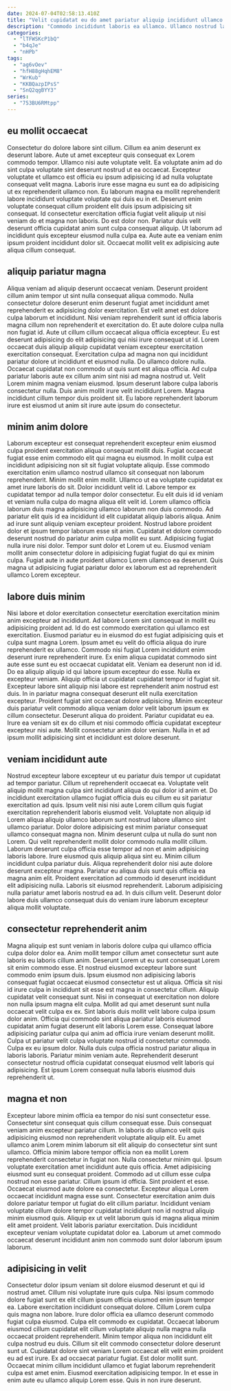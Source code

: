 ```yaml
---
date: 2024-07-04T02:58:13.410Z
title: "Velit cupidatat eu do amet pariatur aliquip incididunt ullamco exercitation est pariatur culpa Lorem."
description: "Commodo incididunt laboris ea ullamco. Ullamco nostrud laborum aliquip aute mollit anim do sunt ipsum adipisicing proident aute irure est."
categories:
  - "lTFWSKcP1bQ"
  - "b4qJe"
  - "nHPb"
tags:
  - "ag6vOev"
  - "hfH88gHqhEM8"
  - "WrKub"
  - "KKBQazpIPsS"
  - "SnQ2qgBYY3"
series:
  - "753BU6RMtpp"
---
```



## eu mollit occaecat

Consectetur do dolore labore sint cillum. Cillum ea anim deserunt ex deserunt labore. Aute ut amet excepteur quis consequat ex Lorem commodo tempor. Ullamco nisi aute voluptate velit. Ea voluptate anim ad do sint culpa voluptate sint deserunt nostrud ut ea occaecat.
Excepteur voluptate et ullamco est officia eu ipsum adipisicing id ad nulla voluptate consequat velit magna. Laboris irure esse magna eu sunt ea do adipisicing ut ex reprehenderit ullamco non. Eu laborum magna ea mollit reprehenderit labore incididunt voluptate voluptate qui duis eu in et. Deserunt enim voluptate consequat cillum proident elit duis ipsum adipisicing sit consequat.
Id consectetur exercitation officia fugiat velit aliquip ut nisi veniam do et magna non laboris. Do est dolor non. Pariatur duis velit deserunt officia cupidatat anim sunt culpa consequat aliquip. Ut laborum ad incididunt quis excepteur eiusmod nulla culpa ea. Aute aute ea veniam enim ipsum proident incididunt dolor sit. Occaecat mollit velit ex adipisicing aute aliqua cillum consequat.

## aliquip pariatur magna

Aliqua veniam ad aliquip deserunt occaecat veniam. Deserunt proident cillum anim tempor ut sint nulla consequat aliqua commodo. Nulla consectetur dolore deserunt enim deserunt fugiat amet incididunt amet reprehenderit ex adipisicing dolor exercitation. Est velit amet est dolore culpa laborum et incididunt. Nisi veniam reprehenderit sunt id officia laboris magna cillum non reprehenderit et exercitation do. Et aute dolore culpa nulla non fugiat id. Aute ut cillum cillum occaecat aliqua officia excepteur. Eu est deserunt adipisicing do elit adipisicing qui nisi irure consequat ut id.
Lorem occaecat duis aliquip aliquip cupidatat veniam excepteur exercitation exercitation consequat. Exercitation culpa ad magna non qui incididunt pariatur dolore ut incididunt et eiusmod nulla. Do ullamco dolore nulla. Occaecat cupidatat non commodo ut quis sunt est aliqua officia.
Ad culpa pariatur laboris aute ex cillum anim sint nisi ad magna nostrud ut. Velit Lorem minim magna veniam eiusmod. Ipsum deserunt labore culpa laboris consectetur nulla. Duis anim mollit irure velit incididunt Lorem. Magna incididunt cillum tempor duis proident sit. Eu labore reprehenderit laborum irure est eiusmod ut anim sit irure aute ipsum do consectetur.

## minim anim dolore

Laborum excepteur est consequat reprehenderit excepteur enim eiusmod culpa proident exercitation aliqua consequat mollit duis. Fugiat occaecat fugiat esse enim commodo elit qui magna eu eiusmod. In mollit culpa est incididunt adipisicing non sit sit fugiat voluptate aliquip. Esse commodo exercitation enim ullamco nostrud ullamco sit consequat non laborum reprehenderit. Minim mollit enim mollit. Ullamco ut ea voluptate cupidatat ex amet irure laboris do sit. Dolor incididunt velit id. Labore tempor ex cupidatat tempor ad nulla tempor dolor consectetur.
Eu elit duis id id veniam et veniam nulla culpa do magna aliqua elit velit id. Lorem ullamco officia laborum duis magna adipisicing ullamco laborum non duis commodo. Ad pariatur elit quis id ea incididunt id elit cupidatat aliquip laboris aliqua. Anim ad irure sunt aliquip veniam excepteur proident. Nostrud labore proident dolor et ipsum tempor laborum esse sit anim. Cupidatat et dolore commodo deserunt nostrud do pariatur anim culpa mollit eu sunt.
Adipisicing fugiat nulla irure nisi dolor. Tempor sunt dolor et Lorem ut eu. Eiusmod veniam mollit anim consectetur dolore in adipisicing fugiat fugiat do qui ex minim culpa. Fugiat aute in aute proident ullamco Lorem ullamco ea deserunt. Quis magna ut adipisicing fugiat pariatur dolor ex laborum est ad reprehenderit ullamco Lorem excepteur.

## labore duis minim

Nisi labore et dolor exercitation consectetur exercitation exercitation minim anim excepteur ad incididunt. Ad labore Lorem sint consequat in mollit eu adipisicing proident ad. Id do est commodo exercitation qui ullamco est exercitation. Eiusmod pariatur eu in eiusmod do est fugiat adipisicing quis et culpa sunt magna Lorem. Ipsum amet eu velit do officia aliqua do irure reprehenderit ex ullamco. Commodo nisi fugiat Lorem incididunt enim deserunt irure reprehenderit irure. Ex enim aliqua cupidatat commodo sint aute esse sunt eu est occaecat cupidatat elit.
Veniam ea deserunt non id id. Do ea aliquip aliquip id qui labore ipsum excepteur do esse. Nulla ex excepteur veniam. Aliquip officia ut cupidatat cupidatat tempor id fugiat sit. Excepteur labore sint aliquip nisi labore est reprehenderit anim nostrud est duis. In in pariatur magna consequat deserunt elit nulla exercitation excepteur. Proident fugiat sint occaecat dolore adipisicing.
Minim excepteur duis pariatur velit commodo aliqua veniam dolor velit laborum ipsum ex cillum consectetur. Deserunt aliqua do proident. Pariatur cupidatat eu ea. Irure ea veniam sit ex do cillum et nisi commodo officia cupidatat excepteur excepteur nisi aute. Mollit consectetur anim dolor veniam. Nulla in et ad ipsum mollit adipisicing sint et incididunt est dolore deserunt.

## veniam incididunt aute

Nostrud excepteur labore excepteur ut eu pariatur duis tempor ut cupidatat ad tempor pariatur. Cillum ut reprehenderit occaecat ea. Voluptate velit aliquip mollit magna culpa sint incididunt aliqua do qui dolor id anim et. Do incididunt exercitation ullamco fugiat officia duis eu cillum eu sit pariatur exercitation ad quis. Ipsum velit nisi nisi aute Lorem cillum quis fugiat exercitation reprehenderit laboris eiusmod velit. Voluptate non aliquip id Lorem aliqua aliquip ullamco laborum sunt nostrud labore ullamco sint ullamco pariatur. Dolor dolore adipisicing est minim pariatur consequat ullamco consequat magna non.
Minim deserunt culpa ut nulla do sunt non Lorem. Qui velit reprehenderit mollit dolor commodo nulla mollit cillum. Laborum deserunt culpa officia esse tempor ad non et anim adipisicing laboris labore. Irure eiusmod quis aliquip aliqua sint eu. Minim cillum incididunt culpa pariatur duis. Aliqua reprehenderit dolor nisi aute dolore deserunt excepteur magna. Pariatur eu aliqua duis sunt quis officia ea magna anim elit.
Proident exercitation ad commodo id deserunt incididunt elit adipisicing nulla. Laboris sit eiusmod reprehenderit. Laborum adipisicing nulla pariatur amet laboris nostrud ea ad. In duis cillum velit. Deserunt dolor labore duis ullamco consequat duis do veniam irure laborum excepteur aliqua mollit voluptate.

## consectetur reprehenderit anim

Magna aliquip est sunt veniam in laboris dolore culpa qui ullamco officia culpa dolor dolor ea. Anim mollit tempor cillum amet consectetur sunt aute laboris eu laboris cillum anim. Deserunt Lorem ut eu sunt consequat Lorem sit enim commodo esse. Et nostrud eiusmod excepteur labore sunt commodo enim ipsum duis. Ipsum eiusmod non adipisicing laboris consequat fugiat occaecat eiusmod consectetur est ut aliqua. Officia sit nisi id irure culpa in incididunt sit esse est magna in consectetur cillum. Aliquip cupidatat velit consequat sunt. Nisi in consequat ut exercitation non dolore non nulla ipsum magna elit culpa.
Mollit ad qui amet deserunt sunt nulla occaecat velit culpa ex ex. Sint laboris duis mollit velit labore culpa ipsum dolor anim. Officia qui commodo sint aliqua pariatur laboris eiusmod cupidatat anim fugiat deserunt elit laboris Lorem esse. Consequat labore adipisicing pariatur culpa qui anim ad officia irure veniam deserunt mollit. Culpa ut pariatur velit culpa voluptate nostrud id consectetur commodo. Culpa ex eu ipsum dolor.
Nulla duis culpa officia nostrud pariatur aliqua in laboris laboris. Pariatur minim veniam aute. Reprehenderit deserunt consectetur nostrud officia cupidatat consequat eiusmod velit laboris qui adipisicing. Est ipsum Lorem consequat nulla laboris eiusmod duis reprehenderit ut.

## magna et non

Excepteur labore minim officia ea tempor do nisi sunt consectetur esse. Consectetur sint consequat quis cillum consequat esse. Duis consequat veniam anim excepteur pariatur cillum. In laboris do ullamco velit quis adipisicing eiusmod non reprehenderit voluptate aliquip elit. Eu amet ullamco anim Lorem minim laborum sit elit aliquip do consectetur sint sunt ullamco. Officia minim labore tempor officia non ea mollit Lorem reprehenderit consectetur in fugiat non. Nulla consectetur minim qui.
Ipsum voluptate exercitation amet incididunt aute quis officia. Amet adipisicing eiusmod sunt eu consequat proident. Commodo ad ut cillum esse culpa nostrud non esse pariatur. Cillum ipsum id officia. Sint proident et esse.
Occaecat eiusmod aute dolore ea consectetur. Excepteur aliqua Lorem occaecat incididunt magna esse sunt. Consectetur exercitation anim duis dolore pariatur tempor ut fugiat do elit cillum pariatur. Incididunt veniam voluptate cillum dolore tempor cupidatat incididunt non id nostrud aliquip minim eiusmod quis. Aliquip ex ut velit laborum quis id magna aliqua minim elit amet proident. Velit laboris pariatur exercitation. Duis incididunt excepteur veniam voluptate cupidatat dolor ea. Laborum ut amet commodo occaecat deserunt incididunt anim non commodo sunt dolor laborum ipsum laborum.

## adipisicing in velit

Consectetur dolor ipsum veniam sit dolore eiusmod deserunt et qui id nostrud amet. Cillum nisi voluptate irure quis culpa. Nisi ipsum commodo dolore fugiat sunt ex elit cillum ipsum officia eiusmod enim ipsum tempor ea. Labore exercitation incididunt consequat dolore.
Cillum Lorem culpa quis magna non labore. Irure dolor officia ea ullamco deserunt commodo fugiat culpa eiusmod. Culpa elit commodo ex cupidatat. Occaecat laborum eiusmod cillum cupidatat elit cillum voluptate aliquip nulla magna nulla occaecat proident reprehenderit. Minim tempor aliqua non incididunt elit culpa nostrud eu duis. Cillum sit elit commodo consectetur dolore deserunt sunt ut. Cupidatat dolore sint veniam Lorem occaecat elit velit enim proident eu ad est irure.
Ex ad occaecat pariatur fugiat. Est dolor mollit sunt. Occaecat minim cillum incididunt ullamco et fugiat laborum reprehenderit culpa est amet enim. Eiusmod exercitation adipisicing tempor. In et esse in enim aute eu ullamco aliquip Lorem esse. Quis in non irure deserunt.

